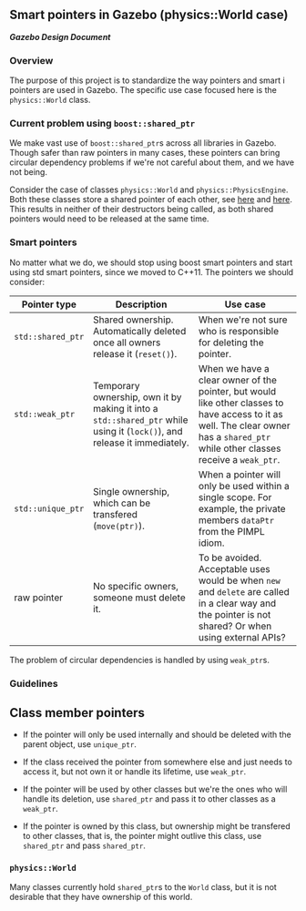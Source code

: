 ## Smart pointers in Gazebo (physics::World case)
***Gazebo Design Document***

### Overview

The purpose of this project is to standardize the way pointers and smart i
pointers are used in Gazebo. The specific use case focused here is the
`physics::World` class.

### Current problem using `boost::shared_ptr`

We make vast use of `boost::shared_ptr`s across all libraries in Gazebo. Though
safer than raw pointers in many cases, these pointers can bring circular
dependency problems if we're not careful about them, and we have not being.

Consider the case of classes `physics::World` and `physics::PhysicsEngine`.
Both these classes store a shared pointer of each other, see
[here](https://bitbucket.org/osrf/gazebo/src/d3b06088be22a15a25025a952414bffb8ff6aa2b/gazebo/physics/WorldPrivate.hh?fileviewer=file-view-default#WorldPrivate.hh-49)
and
[here](https://bitbucket.org/osrf/gazebo/src/d3b06088be22a15a25025a952414bffb8ff6aa2b/gazebo/physics/PhysicsEngine.hh?fileviewer=file-view-default#PhysicsEngine.hh-246).
This results in neither of their destructors being called, as both shared
pointers would need to be released at the same time.

### Smart pointers

No matter what we do, we should stop using boost smart pointers and start using
std smart pointers, since we moved to C++11. The pointers we should consider:

| Pointer type      | Description                    | Use case |
| ----------------- | ------------------------------ | -------- |
| `std::shared_ptr` | Shared ownership. Automatically deleted once all owners release it (`reset()`). | When we're not sure who is responsible for deleting the pointer. |
| `std::weak_ptr`   | Temporary ownership, own it by making it into a `std::shared_ptr` while using it (`lock()`), and release it immediately.     | When we have a clear owner of the pointer, but would like other classes to have access to it as well. The clear owner has a `shared_ptr` while other classes receive a `weak_ptr`. |
| `std::unique_ptr` | Single ownership, which can be transfered (`move(ptr)`).     | When a pointer will only be used within a single scope. For example, the private members `dataPtr` from the PIMPL idiom. |
| raw pointer      | No specific owners, someone must delete it.     | To be avoided. Acceptable uses would be when `new` and `delete` are called in a clear way and the pointer is not shared? Or when using external APIs? |

The problem of circular dependencies is handled by using `weak_ptr`s.

### Guidelines

## Class member pointers

* If the pointer will only be used internally and should be deleted with the
parent object, use `unique_ptr`.

* If the class received the pointer from somewhere else and just needs to
access it, but not own it or handle its lifetime, use `weak_ptr`.

* If the pointer will be used by other classes but we're the ones who will
handle its deletion, use `shared_ptr` and pass it to other classes as a
`weak_ptr`.

* If the pointer is owned by this class, but ownership might be transfered to
other classes, that is, the pointer might outlive this class, use `shared_ptr`
and pass `shared_ptr`.

### `physics::World`

Many classes currently hold `shared_ptr`s to the `World` class, but it is not desirable that they have ownership of this world.



